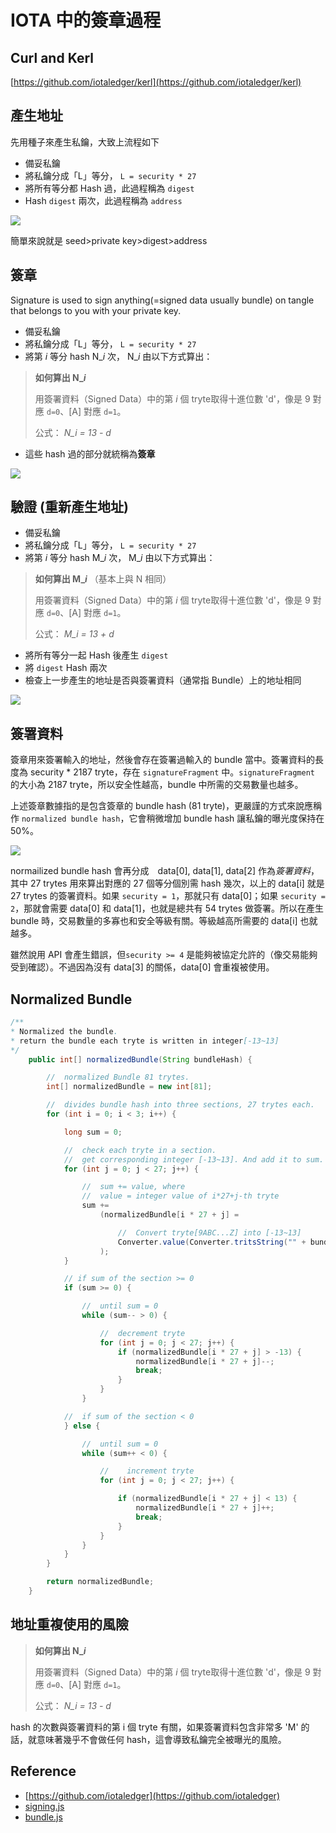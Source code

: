 # IOTA 中的簽章過程

## Curl and Kerl
[https://github.com/iotaledger/kerl](https://github.com/iotaledger/kerl)

## 產生地址
 先用種子來產生私鑰，大致上流程如下

* 備妥私鑰
* 將私鑰分成「L」等分， `L = security * 27`
* 將所有等分都 Hash 過，此過程稱為 `digest`
* Hash `digest` 兩次，此過程稱為 `address`

![](https://i.imgur.com/UJAbBTj.png)


簡單來說就是 seed>private key>digest>address

## 簽章
Signature is used to sign anything(=signed data usually bundle) on tangle that belongs to you with your private key.

* 備妥私鑰
* 將私鑰分成「L」等分， `L = security * 27`
* 將第 *i* 等分 hash N_*i* 次， N_*i* 由以下方式算出：
> **如何算出 N_*i***
>
> 用簽署資料（Signed Data）中的第 *i* 個 tryte取得十進位數 'd'，像是 9 對應 `d=0`、[A] 對應 `d=1`。
>
> 公式： *N_i = 13 - d*
* 這些 hash 過的部分就統稱為**簽章**

![](https://i.imgur.com/AfD1SST.png)

## 驗證 (重新產生地址)
* 備妥私鑰
* 將私鑰分成「L」等分， `L = security * 27`
*  將第 *i* 等分 hash M_*i* 次， M_*i* 由以下方式算出：
> **如何算出 M_*i*** （基本上與 N 相同）
>
> 用簽署資料（Signed Data）中的第 *i* 個 tryte取得十進位數 'd'，像是 9 對應 `d=0`、[A] 對應 `d=1`。
>
> 公式： *M_i = 13 + d*
* 將所有等分一起 Hash 後產生 `digest`
* 將 `digest` Hash 兩次
* 檢查上一步產生的地址是否與簽署資料（通常指 Bundle）上的地址相同

![](https://i.imgur.com/hQLtFOq.png)

## 簽署資料
簽章用來簽署輸入的地址，然後會存在簽署過輸入的 bundle 當中。簽署資料的長度為 security * 2187 tryte，存在 `signatureFragment` 中。`signatureFragment` 的大小為 2187 tryte，所以安全性越高，bundle 中所需的交易數量也越多。

上述簽章數據指的是包含簽章的 bundle hash (81 tryte)，更嚴謹的方式來說應稱作 `normalized bundle hash`，它會稍微增加 bundle hash 讓私鑰的曝光度保持在 50%。

![](https://i.imgur.com/GGu2g0g.png)


normailized bundle hash 會再分成　data[0], data[1], data[2] 作為*簽署資料*，其中 27 trytes 用來算出對應的 27 個等分個別需 hash 幾次，以上的 data[i] 就是 27 trytes 的簽署資料。如果 `security = 1`，那就只有 data[0]；如果 `security = 2`，那就會需要 data[0] 和 data[1]，也就是總共有 54 trytes 做簽署。所以在產生 bundle 時，交易數量的多寡也和安全等級有關。等級越高所需要的 data[i] 也就越多。

雖然說用 API 會產生錯誤，但`security >= 4` 是能夠被協定允許的（像交易能夠受到確認）。不過因為沒有 data[3] 的關係，data[0] 會重複被使用。

## Normalized Bundle
```java:Bundle.java
/**
* Normalized the bundle.
* return the bundle each tryte is written in integer[-13~13]
*/
    public int[] normalizedBundle(String bundleHash) {

        //  normalized Bundle 81 trytes.
        int[] normalizedBundle = new int[81];

        //  divides bundle hash into three sections, 27 trytes each.
        for (int i = 0; i < 3; i++) {

            long sum = 0;

            //  check each tryte in a section.
            //  get corresponding integer [-13~13]. And add it to sum.
            for (int j = 0; j < 27; j++) {

                //  sum += value, where
                //  value = integer value of i*27+j-th tryte
                sum +=
                    (normalizedBundle[i * 27 + j] =

                        //  Convert tryte[9ABC...Z] into [-13~13]
                        Converter.value(Converter.tritsString("" + bundleHash.charAt(i * 27 + j)))
                    );
            }

            // if sum of the section >= 0
            if (sum >= 0) {

                //  until sum = 0
                while (sum-- > 0) {

                    //  decrement tryte
                    for (int j = 0; j < 27; j++) {
                        if (normalizedBundle[i * 27 + j] > -13) {
                            normalizedBundle[i * 27 + j]--;
                            break;
                        }
                    }
                }

            //  if sum of the section < 0
            } else {

                //  until sum = 0
                while (sum++ < 0) {

                    //    increment tryte
                    for (int j = 0; j < 27; j++) {

                        if (normalizedBundle[i * 27 + j] < 13) {
                            normalizedBundle[i * 27 + j]++;
                            break;
                        }
                    }
                }
            }
        }

        return normalizedBundle;
    }
```

## 地址重複使用的風險

> **如何算出 N_*i***
>
> 用簽署資料（Signed Data）中的第 *i* 個 tryte取得十進位數 'd'，像是 9 對應 `d=0`、[A] 對應 `d=1`。
>
> 公式： *N_i = 13 - d*

hash 的次數與簽署資料的第 i 個 tryte 有關，如果簽署資料包含非常多 'M' 的話，就意味著幾乎不會做任何 hash，這會導致私鑰完全被曝光的風險。


## Reference
* [https://github.com/iotaledger](https://github.com/iotaledger)
* [signing.js](https://github.com/iotaledger/iota.lib.js/blob/master/lib/crypto/signing/signing.js)
* [bundle.js](https://github.com/iotaledger/iota.lib.js/blob/master/lib/crypto/bundle/bundle.js)
